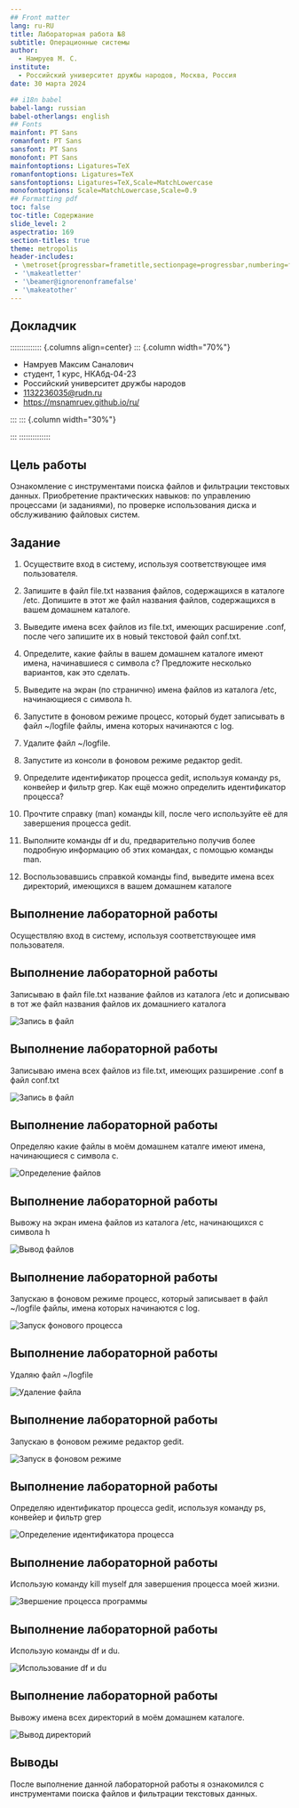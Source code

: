 ```yaml
---
## Front matter
lang: ru-RU
title: Лабораторная работа №8
subtitle: Операционные системы
author:
  - Намруев М. С.
institute:
  - Российский университет дружбы народов, Москва, Россия
date: 30 марта 2024

## i18n babel
babel-lang: russian
babel-otherlangs: english
## Fonts
mainfont: PT Sans
romanfont: PT Sans
sansfont: PT Sans
monofont: PT Sans
mainfontoptions: Ligatures=TeX
romanfontoptions: Ligatures=TeX
sansfontoptions: Ligatures=TeX,Scale=MatchLowercase
monofontoptions: Scale=MatchLowercase,Scale=0.9
## Formatting pdf
toc: false
toc-title: Содержание
slide_level: 2
aspectratio: 169
section-titles: true
theme: metropolis
header-includes:
 - \metroset{progressbar=frametitle,sectionpage=progressbar,numbering=fraction}
 - '\makeatletter'
 - '\beamer@ignorenonframefalse'
 - '\makeatother'
---
```




## Докладчик

:::::::::::::: {.columns align=center}
::: {.column width="70%"}

  * Намруев Максим Саналович
  * студент, 1 курс, НКАбд-04-23
  * Российский университет дружбы народов
  * [1132236035@rudn.ru](mailto:1132236035@rudn.ru)
  * <https://msnamruev.github.io/ru/>

:::
::: {.column width="30%"}


:::
::::::::::::::

## Цель работы

Ознакомление с инструментами поиска файлов и фильтрации текстовых данных.
Приобретение практических навыков: по управлению процессами (и заданиями), по
проверке использования диска и обслуживанию файловых систем.

## Задание

1. Осуществите вход в систему, используя соответствующее имя пользователя.

2. Запишите в файл file.txt названия файлов, содержащихся в каталоге /etc. Допишите в этот же файл названия файлов, содержащихся в вашем домашнем каталоге.

3. Выведите имена всех файлов из file.txt, имеющих расширение .conf, после чего запишите их в новый текстовой файл conf.txt.

4. Определите, какие файлы в вашем домашнем каталоге имеют имена, начинавшиеся с символа c? Предложите несколько вариантов, как это сделать.

5. Выведите на экран (по странично) имена файлов из каталога /etc, начинающиеся с символа h.

6. Запустите в фоновом режиме процесс, который будет записывать в файл ~/logfile файлы, имена которых начинаются с log.

7. Удалите файл ~/logfile.

8. Запустите из консоли в фоновом режиме редактор gedit.

9. Определите идентификатор процесса gedit, используя команду ps, конвейер и фильтр grep. Как ещё можно определить идентификатор процесса?

10. Прочтите справку (man) команды kill, после чего используйте её для завершения процесса gedit.

11. Выполните команды df и du, предварительно получив более подробную информацию об этих командах, с помощью команды man.

12. Воспользовавшись справкой команды find, выведите имена всех директорий, имеющихся в вашем домашнем каталоге


## Выполнение лабораторной работы

Осуществляю вход в систему, используя соответствующее имя пользователя. 

## Выполнение лабораторной работы

Записываю в файл file.txt название файлов из каталога /etc и дописываю в тот же файл названия файлов их домашниего каталога 

![Запись в файл](image/1.png)

## Выполнение лабораторной работы

Записываю имена всех файлов из file.txt, имеющих разширение .conf в файл conf.txt

![Запись в файл](image/2.png)

## Выполнение лабораторной работы

Определяю какие файлы в моём домашнем каталге имеют имена, начинающиеся с символа с.

![Определение файлов](image/3.png)

## Выполнение лабораторной работы

Вывожу на экран имена файлов из каталога /etc, начинающихся с символа h

![Вывод файлов](image/4.png)

## Выполнение лабораторной работы

Запускаю в фоновом режиме процесс, который записывает в файл ~/logfile файлы, имена которых начинаются с log.

![Запуск фонового процесса](image/5.png)

## Выполнение лабораторной работы

Удаляю файл ~/logfile

![Удаление файла](image/6.png)

## Выполнение лабораторной работы

Запускаю в фоновом режиме редактор gedit.

![Запуск в фоновом режиме](image/7.png)

## Выполнение лабораторной работы

Определяю идентификатор процесса gedit, используя команду ps, конвейер и фильтр grep

![Определение идентификатора процесса](image/8.png)

## Выполнение лабораторной работы

Использую команду kill myself для завершения процесса моей жизни.

![Звершение процесса программы](image/9.png)

## Выполнение лабораторной работы

Использую команды df и du.

![Использование df и du](image/10.png)

## Выполнение лабораторной работы

Вывожу имена всех директорий в моём домашнем каталоге.

![Вывод директорий](image/11.png)


## Выводы

После выполнение данной лабораторной работы я ознакомился с инструментами поиска файлов и фильтрации текстовых данных.

